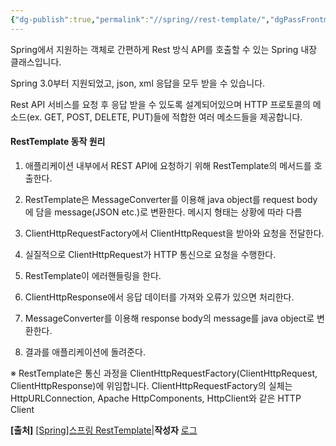 ```yaml
---
{"dg-publish":true,"permalink":"//spring//rest-template/","dgPassFrontmatter":true}
---
```



Spring에서 지원하는 객체로 간편하게 Rest 방식 API를 호출할 수 있는 Spring 내장 클래스입니다.

Spring 3.0부터 지원되었고, json, xml 응답을 모두 받을 수 있습니다.

Rest API 서비스를 요청 후 응답 받을 수 있도록 설계되어있으며 HTTP 프로토콜의 메소드(ex. GET, POST, DELETE, PUT)들에 적합한 여러 메소드들을 제공합니다.

#### RestTemplate 동작 원리

1. 애플리케이션 내부에서 REST API에 요청하기 위해 RestTemplate의 메서드를 호출한다.

2. RestTemplate은 MessageConverter를 이용해 java object를 request body에 담을 message(JSON etc.)로 변환한다. 메시지 형태는 상황에 따라 다름

3. ClientHttpRequestFactory에서 ClientHttpRequest을 받아와 요청을 전달한다.

4. 실질적으로 ClientHttpRequest가 HTTP 통신으로 요청을 수행한다.

5. RestTemplate이 에러핸들링을 한다.

6. ClientHttpResponse에서 응답 데이터를 가져와 오류가 있으면 처리한다.

7. MessageConverter를 이용해 response body의 message를 java object로 변환한다.

8. 결과를 애플리케이션에 돌려준다.

※ RestTemplate은 통신 과정을 ClientHttpRequestFactory(ClientHttpRequest, ClientHttpResponse)에 위임합니다. ClientHttpRequestFactory의 실체는 HttpURLConnection, Apache HttpComponents, HttpClient와 같은 HTTP Client

**[출처]** [[Spring]스프링 RestTemplate](https://blog.naver.com/hj_kim97/222295259904)|**작성자** [로그](https://blog.naver.com/hj_kim97)